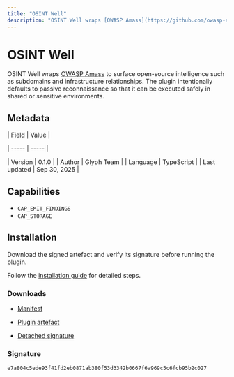 ```yaml
---
title: "OSINT Well"
description: "OSINT Well wraps [OWASP Amass](https://github.com/owasp-amass/amass) to surface open-source intelligence such as subdomains and infrastructure relationships. The plugin intentionally defaults to passive reconnaissance so that it can be executed safely in shared or sensitive environments."
---
```


# OSINT Well

OSINT Well wraps [OWASP Amass](https://github.com/owasp-amass/amass) to surface open-source intelligence such as subdomains and infrastructure relationships. The plugin intentionally defaults to passive reconnaissance so that it can be executed safely in shared or sensitive environments.

## Metadata

| Field | Value |

| ----- | ----- |

| Version | 0.1.0 |
| Author | Glyph Team |
| Language | TypeScript |
| Last updated | Sep 30, 2025 |


## Capabilities

- `CAP_EMIT_FINDINGS`
- `CAP_STORAGE`


## Installation

Download the signed artefact and verify its signature before running the plugin.

Follow the [installation guide](https://github.com/RowanDark/Glyph/tree/85464c5f43bc57662ffbc313c8008a6119bbc772/plugins/osint-well#installation) for detailed steps.


### Downloads

- [Manifest](https://raw.githubusercontent.com/RowanDark/Glyph/85464c5f43bc57662ffbc313c8008a6119bbc772/plugins/osint-well/manifest.json)

- [Plugin artefact](https://raw.githubusercontent.com/RowanDark/Glyph/85464c5f43bc57662ffbc313c8008a6119bbc772/plugins/osint-well/plugin.js)

- [Detached signature](https://raw.githubusercontent.com/RowanDark/Glyph/85464c5f43bc57662ffbc313c8008a6119bbc772/plugins/osint-well/plugin.js.sig)


### Signature

`e7a804c5ede93f41fd2eb0871ab380f53d3342b0667f6a969c5c6fcb95b2c027`
